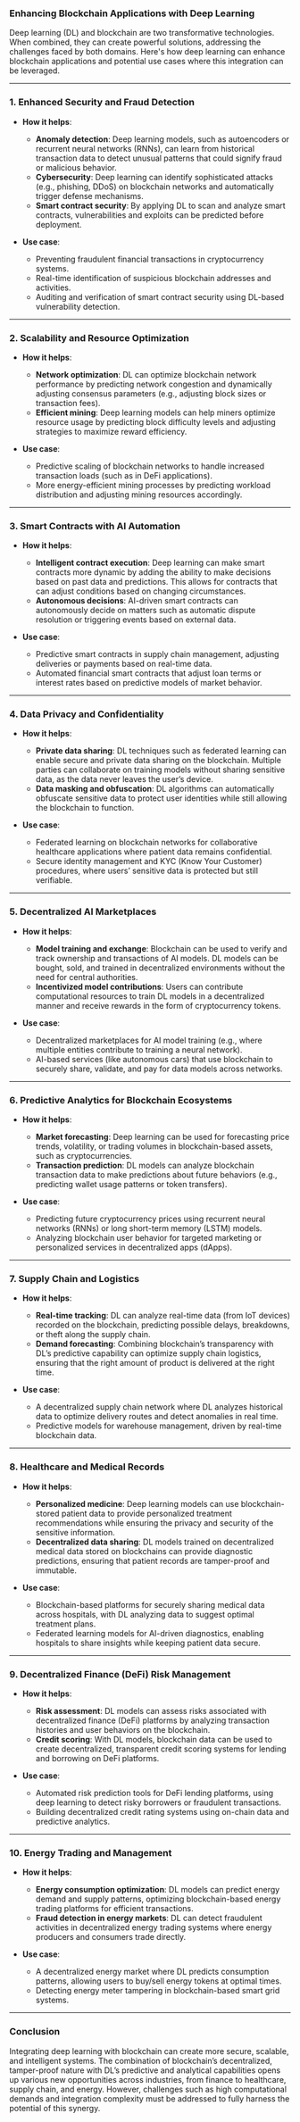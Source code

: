### Enhancing Blockchain Applications with Deep Learning

Deep learning (DL) and blockchain are two transformative technologies. When combined, they can create powerful solutions, addressing the challenges faced by both domains. Here's how deep learning can enhance blockchain applications and potential use cases where this integration can be leveraged.

---

### 1. **Enhanced Security and Fraud Detection**
   - **How it helps**: 
     - **Anomaly detection**: Deep learning models, such as autoencoders or recurrent neural networks (RNNs), can learn from historical transaction data to detect unusual patterns that could signify fraud or malicious behavior.
     - **Cybersecurity**: Deep learning can identify sophisticated attacks (e.g., phishing, DDoS) on blockchain networks and automatically trigger defense mechanisms.
     - **Smart contract security**: By applying DL to scan and analyze smart contracts, vulnerabilities and exploits can be predicted before deployment.

   - **Use case**: 
     - Preventing fraudulent financial transactions in cryptocurrency systems.
     - Real-time identification of suspicious blockchain addresses and activities.
     - Auditing and verification of smart contract security using DL-based vulnerability detection.

---

### 2. **Scalability and Resource Optimization**
   - **How it helps**: 
     - **Network optimization**: DL can optimize blockchain network performance by predicting network congestion and dynamically adjusting consensus parameters (e.g., adjusting block sizes or transaction fees).
     - **Efficient mining**: Deep learning models can help miners optimize resource usage by predicting block difficulty levels and adjusting strategies to maximize reward efficiency.

   - **Use case**: 
     - Predictive scaling of blockchain networks to handle increased transaction loads (such as in DeFi applications).
     - More energy-efficient mining processes by predicting workload distribution and adjusting mining resources accordingly.

---

### 3. **Smart Contracts with AI Automation**
   - **How it helps**: 
     - **Intelligent contract execution**: Deep learning can make smart contracts more dynamic by adding the ability to make decisions based on past data and predictions. This allows for contracts that can adjust conditions based on changing circumstances.
     - **Autonomous decisions**: AI-driven smart contracts can autonomously decide on matters such as automatic dispute resolution or triggering events based on external data.

   - **Use case**: 
     - Predictive smart contracts in supply chain management, adjusting deliveries or payments based on real-time data.
     - Automated financial smart contracts that adjust loan terms or interest rates based on predictive models of market behavior.

---

### 4. **Data Privacy and Confidentiality**
   - **How it helps**: 
     - **Private data sharing**: DL techniques such as federated learning can enable secure and private data sharing on the blockchain. Multiple parties can collaborate on training models without sharing sensitive data, as the data never leaves the user’s device.
     - **Data masking and obfuscation**: DL algorithms can automatically obfuscate sensitive data to protect user identities while still allowing the blockchain to function.

   - **Use case**: 
     - Federated learning on blockchain networks for collaborative healthcare applications where patient data remains confidential.
     - Secure identity management and KYC (Know Your Customer) procedures, where users’ sensitive data is protected but still verifiable.

---

### 5. **Decentralized AI Marketplaces**
   - **How it helps**: 
     - **Model training and exchange**: Blockchain can be used to verify and track ownership and transactions of AI models. DL models can be bought, sold, and trained in decentralized environments without the need for central authorities.
     - **Incentivized model contributions**: Users can contribute computational resources to train DL models in a decentralized manner and receive rewards in the form of cryptocurrency tokens.

   - **Use case**: 
     - Decentralized marketplaces for AI model training (e.g., where multiple entities contribute to training a neural network).
     - AI-based services (like autonomous cars) that use blockchain to securely share, validate, and pay for data models across networks.

---

### 6. **Predictive Analytics for Blockchain Ecosystems**
   - **How it helps**: 
     - **Market forecasting**: Deep learning can be used for forecasting price trends, volatility, or trading volumes in blockchain-based assets, such as cryptocurrencies.
     - **Transaction prediction**: DL models can analyze blockchain transaction data to make predictions about future behaviors (e.g., predicting wallet usage patterns or token transfers).
   
   - **Use case**: 
     - Predicting future cryptocurrency prices using recurrent neural networks (RNNs) or long short-term memory (LSTM) models.
     - Analyzing blockchain user behavior for targeted marketing or personalized services in decentralized apps (dApps).

---

### 7. **Supply Chain and Logistics**
   - **How it helps**: 
     - **Real-time tracking**: DL can analyze real-time data (from IoT devices) recorded on the blockchain, predicting possible delays, breakdowns, or theft along the supply chain.
     - **Demand forecasting**: Combining blockchain’s transparency with DL’s predictive capability can optimize supply chain logistics, ensuring that the right amount of product is delivered at the right time.

   - **Use case**: 
     - A decentralized supply chain network where DL analyzes historical data to optimize delivery routes and detect anomalies in real time.
     - Predictive models for warehouse management, driven by real-time blockchain data.

---

### 8. **Healthcare and Medical Records**
   - **How it helps**: 
     - **Personalized medicine**: Deep learning models can use blockchain-stored patient data to provide personalized treatment recommendations while ensuring the privacy and security of the sensitive information.
     - **Decentralized data sharing**: DL models trained on decentralized medical data stored on blockchains can provide diagnostic predictions, ensuring that patient records are tamper-proof and immutable.

   - **Use case**: 
     - Blockchain-based platforms for securely sharing medical data across hospitals, with DL analyzing data to suggest optimal treatment plans.
     - Federated learning models for AI-driven diagnostics, enabling hospitals to share insights while keeping patient data secure.

---

### 9. **Decentralized Finance (DeFi) Risk Management**
   - **How it helps**: 
     - **Risk assessment**: DL models can assess risks associated with decentralized finance (DeFi) platforms by analyzing transaction histories and user behaviors on the blockchain.
     - **Credit scoring**: With DL models, blockchain data can be used to create decentralized, transparent credit scoring systems for lending and borrowing on DeFi platforms.

   - **Use case**: 
     - Automated risk prediction tools for DeFi lending platforms, using deep learning to detect risky borrowers or fraudulent transactions.
     - Building decentralized credit rating systems using on-chain data and predictive analytics.

---

### 10. **Energy Trading and Management**
   - **How it helps**: 
     - **Energy consumption optimization**: DL models can predict energy demand and supply patterns, optimizing blockchain-based energy trading platforms for efficient transactions.
     - **Fraud detection in energy markets**: DL can detect fraudulent activities in decentralized energy trading systems where energy producers and consumers trade directly.

   - **Use case**: 
     - A decentralized energy market where DL predicts consumption patterns, allowing users to buy/sell energy tokens at optimal times.
     - Detecting energy meter tampering in blockchain-based smart grid systems.

---

### Conclusion

Integrating deep learning with blockchain can create more secure, scalable, and intelligent systems. The combination of blockchain’s decentralized, tamper-proof nature with DL’s predictive and analytical capabilities opens up various new opportunities across industries, from finance to healthcare, supply chain, and energy. However, challenges such as high computational demands and integration complexity must be addressed to fully harness the potential of this synergy.